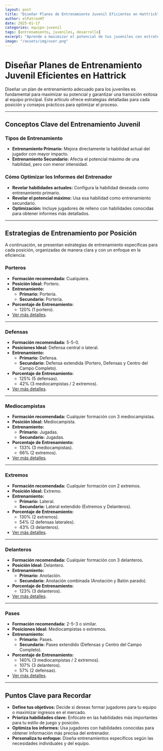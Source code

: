 ```yaml
---
layout: post
title: "Diseñar Planes de Entrenamiento Juvenil Eficientes en Hattrick"
author: elPatronHT
date: 2025-01-17
categories: equipo-juvenil
tags: [entrenamiento, juveniles, desarrollo]
excerpt: "Aprende a maximizar el potencial de tus juveniles con estrategias de entrenamiento bien estructuradas."
image: "/assets/img/user.png"
---
```


# Diseñar Planes de Entrenamiento Juvenil Eficientes en Hattrick

Diseñar un plan de entrenamiento adecuado para los juveniles es fundamental para maximizar su potencial y garantizar una transición exitosa al equipo principal. Este artículo ofrece estrategias detalladas para cada posición y consejos prácticos para optimizar el proceso.

---

## Conceptos Clave del Entrenamiento Juvenil

### Tipos de Entrenamiento

- **Entrenamiento Primario:** Mejora directamente la habilidad actual del jugador con mayor impacto.
- **Entrenamiento Secundario:** Afecta el potencial máximo de una habilidad, pero con menor intensidad.

### Cómo Optimizar los Informes del Entrenador

- **Revelar habilidades actuales:** Configura la habilidad deseada como entrenamiento primario.
- **Revelar el potencial máximo:** Usa esa habilidad como entrenamiento secundario.
- **Optimización:** Incluye jugadores de relleno con habilidades conocidas para obtener informes más detallados.

---

## Estrategias de Entrenamiento por Posición

A continuación, se presentan estrategias de entrenamiento específicas para cada posición, organizadas de manera clara y con un enfoque en la eficiencia:

### Porteros

- **Formación recomendada:** Cualquiera.
- **Posición Ideal:** Portero.
- **Entrenamiento:**
  - **Primario:** Portería.
  - **Secundario:** Portería.
- **Porcentaje de Entrenamiento:**
  - 120% (1 portero).
- [Ver más detalles](https://bit.ly/41Zc2wG).

---

### Defensas

- **Formación recomendada:** 5-5-0.
- **Posiciones Ideal:** Defensa central o lateral.
- **Entrenamiento:**
  - **Primario:** Defensa.
  - **Secundario:** Defensa extendida (Portero, Defensas y Centro del Campo Completo).
- **Porcentaje de Entrenamiento:**
  - 125% (5 defensas).
  - 42% (3 mediocampistas / 2 extremos).
- [Ver más detalles](https://bit.ly/425O4ju).

---

### Mediocampistas

- **Formación recomendada:** Cualquier formación con 3 mediocampistas.
- **Posición Ideal:** Mediocampista.
- **Entrenamiento:**
  - **Primario:** Jugadas.
  - **Secundario:** Jugadas.
- **Porcentaje de Entrenamiento:**
  - 133% (3 mediocampistas).
  - 66% (2 extremos).
- [Ver más detalles](https://bit.ly/3MqfgUf).

---

### Extremos

- **Formación recomendada:** Cualquier formación con 2 extremos.
- **Posición Ideal:** Extremo.
- **Entrenamiento:**
  - **Primario:** Lateral.
  - **Secundario:** Lateral extendido (Extremos y Delanteros).
- **Porcentaje de Entrenamiento:**
  - 130% (2 extremos).
  - 54% (2 defensas laterales).
  - 43% (3 delanteros).
- [Ver más detalles](https://bit.ly/42SaJki).

---

### Delanteros

- **Formación recomendada:** Cualquier formación con 3 delanteros.
- **Posición Ideal:** Delantero.
- **Entrenamiento:**
  - **Primario:** Anotación.
  - **Secundario:** Anotación combinada (Anotación y Balón parado).
- **Porcentaje de Entrenamiento:**
  - 123% (3 delanteros).
- [Ver más detalles](https://bit.ly/425O4ju).

---

### Pases

- **Formación recomendada:** 2-5-3 o similar.
- **Posiciones Ideal:** Mediocampistas o extremos.
- **Entrenamiento:**
  - **Primario:** Pases.
  - **Secundario:** Pases extendido (Defensas y Centro del Campo Completo).
- **Porcentaje de Entrenamiento:**
  - 140% (3 mediocampistas / 2 extremos).
  - 107% (3 delanteros).
  - 57% (2 defensas).
- [Ver más detalles](https://bit.ly/3Ow0zlg).

---

## Puntos Clave para Recordar

- **Define tus objetivos:** Decide si deseas formar jugadores para tu equipo o maximizar ingresos en el mercado.
- **Prioriza habilidades clave:** Enfócate en las habilidades más importantes para tu estilo de juego y posición.
- **Optimiza los informes:** Usa jugadores con habilidades conocidas para obtener información más precisa del entrenador.
- **Personaliza tu enfoque:** Diseña entrenamientos específicos según las necesidades individuales y del equipo.
